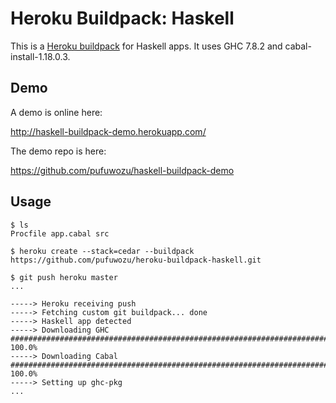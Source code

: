 # Heroku Buildpack: Haskell

This is a [Heroku buildpack](http://devcenter.heroku.com/articles/buildpacks)
for Haskell apps. It uses GHC 7.8.2 and cabal-install-1.18.0.3.

## Demo

A demo is online here:

http://haskell-buildpack-demo.herokuapp.com/

The demo repo is here:

https://github.com/pufuwozu/haskell-buildpack-demo

## Usage

    $ ls
    Procfile app.cabal src

    $ heroku create --stack=cedar --buildpack https://github.com/pufuwozu/heroku-buildpack-haskell.git

    $ git push heroku master
    ...

    -----> Heroku receiving push
    -----> Fetching custom git buildpack... done
    -----> Haskell app detected
    -----> Downloading GHC
    ######################################################################## 100.0%
    -----> Downloading Cabal
    ######################################################################## 100.0%
    -----> Setting up ghc-pkg
    ...
